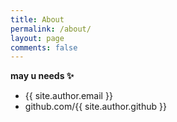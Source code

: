 ```yaml
---
title: About
permalink: /about/
layout: page
comments: false
---
```


**may u needs ✨**

- {{ site.author.email }}
- github.com/{{ site.author.github }}

